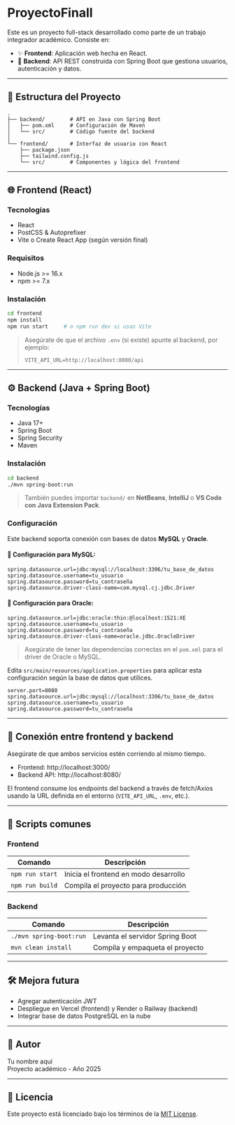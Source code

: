 # ProyectoFinalI


Este es un proyecto full-stack desarrollado como parte de un trabajo integrador académico. Consiste en:

- ✨ **Frontend**: Aplicación web hecha en React.
- 🔐 **Backend**: API REST construida con Spring Boot que gestiona usuarios, autenticación y datos.

---

## 🧱 Estructura del Proyecto

```
.
├── backend/        # API en Java con Spring Boot
│   ├── pom.xml     # Configuración de Maven
│   └── src/        # Código fuente del backend
│
└── frontend/       # Interfaz de usuario con React
    ├── package.json
    ├── tailwind.config.js
    └── src/        # Componentes y lógica del frontend
```

---

## 🌐 Frontend (React)

### Tecnologías

- React
- PostCSS & Autoprefixer
- Vite o Create React App (según versión final)

### Requisitos

- Node.js >= 16.x
- npm >= 7.x

### Instalación

```bash
cd frontend
npm install
npm run start     # o npm run dev si usas Vite
```

> Asegúrate de que el archivo `.env` (si existe) apunte al backend, por ejemplo:
>
> ```
> VITE_API_URL=http://localhost:8080/api
> ```

---

## ⚙️ Backend (Java + Spring Boot)

### Tecnologías

- Java 17+
- Spring Boot
- Spring Security
- Maven

### Instalación

```bash
cd backend
./mvn spring-boot:run
```

> También puedes importar `backend/` en **NetBeans**, **IntelliJ** o **VS Code con Java Extension Pack**.

### Configuración

Este backend soporta conexión con bases de datos **MySQL** y **Oracle**.

#### 🔗 Configuración para MySQL:
```properties
spring.datasource.url=jdbc:mysql://localhost:3306/tu_base_de_datos
spring.datasource.username=tu_usuario
spring.datasource.password=tu_contraseña
spring.datasource.driver-class-name=com.mysql.cj.jdbc.Driver
```

#### 🔗 Configuración para Oracle:
```properties
spring.datasource.url=jdbc:oracle:thin:@localhost:1521:XE
spring.datasource.username=tu_usuario
spring.datasource.password=tu_contraseña
spring.datasource.driver-class-name=oracle.jdbc.OracleDriver
```

> Asegúrate de tener las dependencias correctas en el `pom.xml` para el driver de Oracle o MySQL.

Edita `src/main/resources/application.properties` para aplicar esta configuración según la base de datos que utilices.

```properties
server.port=8080
spring.datasource.url=jdbc:mysql://localhost:3306/tu_base_de_datos
spring.datasource.username=tu_usuario
spring.datasource.password=tu_contraseña
```

---

## 🔄 Conexión entre frontend y backend

Asegúrate de que ambos servicios estén corriendo al mismo tiempo.

- Frontend: http://localhost:3000/
- Backend API: http://localhost:8080/

El frontend consume los endpoints del backend a través de fetch/Axios usando la URL definida en el entorno (`VITE_API_URL`, `.env`, etc.).

---

## 🧪 Scripts comunes

### Frontend

| Comando          | Descripción                         |
|------------------|-------------------------------------|
| `npm run start`  | Inicia el frontend en modo desarrollo |
| `npm run build`  | Compila el proyecto para producción  |

### Backend

| Comando                      | Descripción                          |
|------------------------------|--------------------------------------|
| `./mvn spring-boot:run`     | Levanta el servidor Spring Boot      |
| `mvn clean install`          | Compila y empaqueta el proyecto      |

---

## 🛠️ Mejora futura

- Agregar autenticación JWT
- Despliegue en Vercel (frontend) y Render o Railway (backend)
- Integrar base de datos PostgreSQL en la nube

---

## 👤 Autor

Tu nombre aquí  
Proyecto académico - Año 2025

---

## 📄 Licencia

Este proyecto está licenciado bajo los términos de la [MIT License](https://opensource.org/licenses/MIT).
